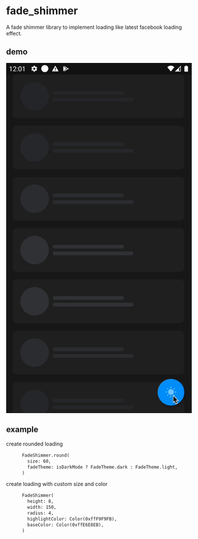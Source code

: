 # fade_shimmer

A fade shimmer library to implement loading like latest facebook loading effect.

## demo

![](demo.gif)

## example
create rounded loading
```
      FadeShimmer.round(
        size: 60,
        fadeTheme: isDarkMode ? FadeTheme.dark : FadeTheme.light,
      )
```
create loading with custom size and color
```
      FadeShimmer(
        height: 8,
        width: 150,
        radius: 4,
        highlightColor: Color(0xffF9F9FB),
        baseColor: Color(0xffE6E8EB),
      )
```
